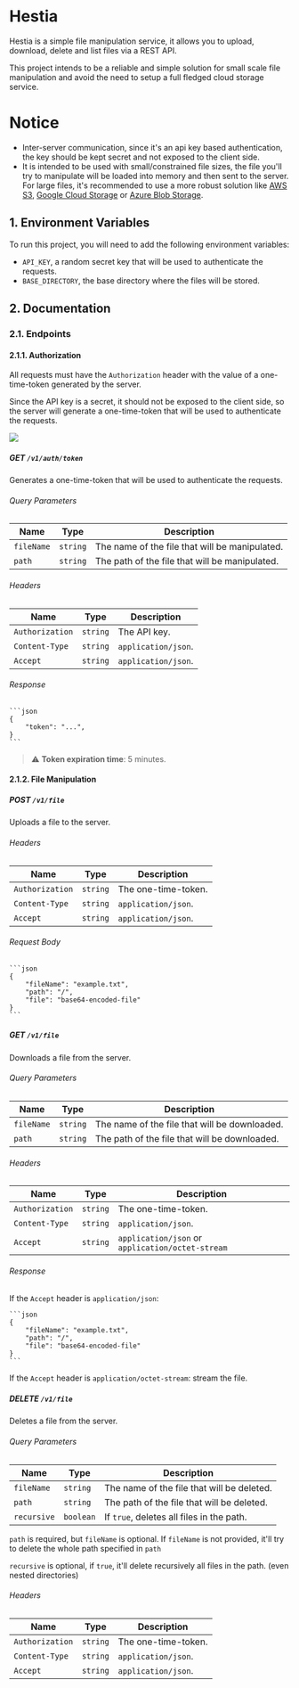 # Hestia

Hestia is a simple file manipulation service, it allows you to upload, download, delete and list files via a REST API.

This project intends to be a reliable and simple solution for small scale file manipulation and avoid the need to setup a full fledged cloud storage service.

# Notice

- Inter-server communication, since it's an api key based authentication, the key should be kept secret and not exposed to the client side.
- It is intended to be used with small/constrained file sizes, the file you'll try to manipulate will be loaded into memory and then sent to the server. For large files, it's recommended to use a more robust solution like [AWS S3](https://aws.amazon.com/s3/), [Google Cloud Storage](https://cloud.google.com/storage) or [Azure Blob Storage](https://azure.microsoft.com/en-us/services/storage/blobs/).

## 1. Environment Variables

To run this project, you will need to add the following environment variables:
- `API_KEY`, a random secret key that will be used to authenticate the requests.
- `BASE_DIRECTORY`, the base directory where the files will be stored.

## 2. Documentation

### 2.1. Endpoints

#### 2.1.1. Authorization

All requests must have the `Authorization` header with the value of a one-time-token generated by the server.

Since the API key is a secret, it should not be exposed to the client side, so the server will generate a one-time-token that will be used to authenticate the requests.

[![](https://mermaid.ink/img/pako:eNpVj70OwjAMhF8l8gSiVcWaoQMCxMZAxyxWY9qqJIE0QUJV3x33D4kMkZ377uz0UDpNIKGjVyRb0rHByqNRVvA5e2fDyeo0z3cHLFsupfAj2QXhLKWhMXy5lqzYXItiO9sWdHRdmGxQiuy9zzCGOpvgGZu1lLH0F84h_xmjuq4xyZCAIW-w0bx1P8IKQk2GFEguNfpWgbIDczzQ3T62BBl8pAS8i1UN8o6Pjrv41BjW_y6vwxcYFVjX?type=png)](https://mermaid.live/edit#pako:eNpVj70OwjAMhF8l8gSiVcWaoQMCxMZAxyxWY9qqJIE0QUJV3x33D4kMkZ377uz0UDpNIKGjVyRb0rHByqNRVvA5e2fDyeo0z3cHLFsupfAj2QXhLKWhMXy5lqzYXItiO9sWdHRdmGxQiuy9zzCGOpvgGZu1lLH0F84h_xmjuq4xyZCAIW-w0bx1P8IKQk2GFEguNfpWgbIDczzQ3T62BBl8pAS8i1UN8o6Pjrv41BjW_y6vwxcYFVjX)

##### GET `/v1/auth/token`

Generates a one-time-token that will be used to authenticate the requests.

###### Query Parameters

| Name       | Type     | Description                                    |
|------------|----------|------------------------------------------------|
| `fileName` | `string` | The name of the file that will be manipulated. |
| `path`     | `string` | The path of the file that will be manipulated. |

###### Headers

| Name            | Type     | Description         |
|-----------------|----------|---------------------|
| `Authorization` | `string` | The API key.        |
| `Content-Type`  | `string` | `application/json`. |
| `Accept`        | `string` | `application/json`. |

###### Response
    
    ```json
    {
        "token": "...",
    }
    ```

> :warning: **Token expiration time**: 5 minutes.

#### 2.1.2. File Manipulation

##### POST `/v1/file`

Uploads a file to the server.

###### Headers

| Name            | Type     | Description         |
|-----------------|----------|---------------------|
| `Authorization` | `string` | The one-time-token. |
| `Content-Type`  | `string` | `application/json`. |
| `Accept`        | `string` | `application/json`. |

###### Request Body

    ```json
    {
        "fileName": "example.txt",
        "path": "/",
        "file": "base64-encoded-file"
    }
    ```

##### GET `/v1/file`

Downloads a file from the server.

###### Query Parameters

| Name       | Type     | Description                                   |
|------------|----------|-----------------------------------------------|
| `fileName` | `string` | The name of the file that will be downloaded. |
| `path`     | `string` | The path of the file that will be downloaded. |

###### Headers

| Name            | Type     | Description                                      |
|-----------------|----------|--------------------------------------------------|
| `Authorization` | `string` | The one-time-token.                              |
| `Content-Type`  | `string` | `application/json`.                              |
| `Accept`        | `string` | `application/json` or `application/octet-stream` |

###### Response

If the `Accept` header is `application/json`:

    ```json
    {
        "fileName": "example.txt",
        "path": "/",
        "file": "base64-encoded-file"
    }
    ```

If the `Accept` header is `application/octet-stream`: stream the file.

##### DELETE `/v1/file`

Deletes a file from the server.

###### Query Parameters

| Name        | Type      | Description                                |
|-------------|-----------|--------------------------------------------|
| `fileName`  | `string`  | The name of the file that will be deleted. |
| `path`      | `string`  | The path of the file that will be deleted. |
| `recursive` | `boolean` | If `true`, deletes all files in the path.  |

`path` is required, but `fileName` is optional. If `fileName` is not provided, it'll try to delete the whole path specified in `path`

`recursive` is optional, if `true`, it'll delete recursively all files in the path. (even nested directories)

###### Headers

| Name            | Type     | Description         |
|-----------------|----------|---------------------|
| `Authorization` | `string` | The one-time-token. |
| `Content-Type`  | `string` | `application/json`. |
| `Accept`        | `string` | `application/json`. |
